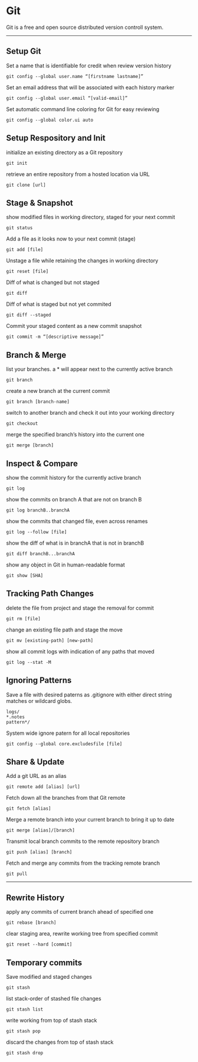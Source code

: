 # Git

Git is a free and open source distributed version controll system.

---

## Setup Git

Set a name that is identifiable for credit when review version history

```git
git config --global user.name “[firstname lastname]”
```


Set an email address that will be associated with each history marker

```git
git config --global user.email “[valid-email]”
```


Set automatic command line coloring for Git for easy reviewing

```git
git config --global color.ui auto
```

## Setup Respository and Init

initialize an existing directory as a Git repository

```git
git init
```

retrieve an entire repository from a hosted location via URL

```git
git clone [url]
```

## Stage & Snapshot

show modified files in working directory, staged for your next commit

```git
git status
```

Add a file as it looks now to your next commit (stage)

```git
git add [file]
```

Unstage a file while retaining the changes in working directory

```git
git reset [file]
```

Diff of what is changed but not staged

```git
git diff
```

Diff of what is staged but not yet commited

```git
git diff --staged
```

Commit your staged content as a new commit snapshot

```git
git commit -m “[descriptive message]”
```

## Branch & Merge


list your branches. a * will appear next to the currently active branch

```git
git branch
```

create a new branch at the current commit

```git
git branch [branch-name]
```

switch to another branch and check it out into your working directory

```git
git checkout
```

merge the specified branch’s history into the current one

```git
git merge [branch]
```

## Inspect & Compare

show the commit history for the currently active branch
```git
git log
```
show the commits on branch A that are not on branch B
```git
git log branchB..branchA
```

show the commits that changed file, even across renames
```git
git log --follow [file]
```

show the diff of what is in branchA that is not in branchB
```git
git diff branchB...branchA
```

show any object in Git in human-readable format
```git
git show [SHA]
```


## Tracking Path Changes

delete the file from project and stage the removal for commit
```git
git rm [file]
```

change an existing file path and stage the move
```git
git mv [existing-path] [new-path]
```

show all commit logs with indication of any paths that moved
```git
git log --stat -M
```

## Ignoring Patterns

Save a file with desired paterns as .gitignore with either direct string
matches or wildcard globs.

```git
logs/
*.notes
pattern*/
```

System wide ignore patern for all local repositories

```
git config --global core.excludesfile [file]
```

## Share & Update


Add a git URL as an alias
```git
git remote add [alias] [url]
```

Fetch down all the branches from that Git remote
```git
git fetch [alias]
```

Merge a remote branch into your current branch to bring it up to date
```git
git merge [alias]/[branch]
```

Transmit local branch commits to the remote repository branch
```git
git push [alias] [branch]
```

Fetch and merge any commits from the tracking remote branch
```git
git pull
```

---

## Rewrite History

apply any commits of current branch ahead of specified one
```git
git rebase [branch]
```

clear staging area, rewrite working tree from specified commit
```git
git reset --hard [commit]
```

## Temporary commits

Save modified and staged changes
```git
git stash
```

list stack-order of stashed file changes
```git
git stash list
```

write working from top of stash stack
```git
git stash pop
```

discard the changes from top of stash stack
```git
git stash drop
```
